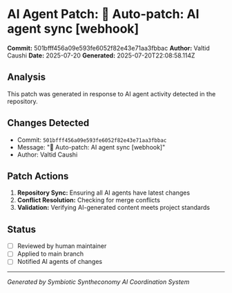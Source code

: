 # AI Agent Patch: 🤖 Auto-patch: AI agent sync [webhook]

**Commit:** 501bfff456a09e593fe6052f82e43e71aa3fbbac
**Author:** Valtid Caushi
**Date:** 2025-07-20
**Generated:** 2025-07-20T22:08:58.114Z

## Analysis

This patch was generated in response to AI agent activity detected in the repository.

## Changes Detected

- Commit: `501bfff456a09e593fe6052f82e43e71aa3fbbac`
- Message: "🤖 Auto-patch: AI agent sync [webhook]"
- Author: Valtid Caushi

## Patch Actions

1. **Repository Sync:** Ensuring all AI agents have latest changes
2. **Conflict Resolution:** Checking for merge conflicts
3. **Validation:** Verifying AI-generated content meets project standards

## Status

- [ ] Reviewed by human maintainer
- [ ] Applied to main branch
- [ ] Notified AI agents of changes

---
*Generated by Symbiotic Syntheconomy AI Coordination System*
